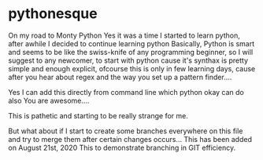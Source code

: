 # pythonesque
On my road to Monty Python 
Yes it was a time I started to learn python, after awhile I decided to continue learning python 
Basically, Python is smart and seems to be like the swiss-knife of any programming beginner, so I will suggest to any newcomer, to start with python cause it's synthax is pretty simple and enough explicit, ofcourse this is only in few learning days, cause after you hear about regex and the way you set up a pattern finder.... 

Yes I can add this directly from command line which python okay can do also
You are awesome....

This is pathetic and starting to be really strange for me.

But what about if I start to create some branches everywhere on this file and try to merge them after certain changes occurs...
This has been added on August 21st, 2020
This to demonstrate branching in GIT efficiency.
